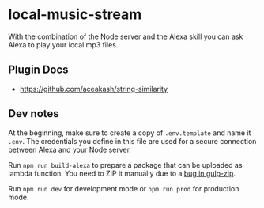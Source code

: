 # local-music-stream

With the combination of the Node server and the Alexa skill you can ask Alexa to play your local mp3 files.

## Plugin Docs
* https://github.com/aceakash/string-similarity

## Dev notes

At the beginning, make sure to create a copy of `.env.template` and name it `.env`. The credentials you define in this file are used for a secure connection between Alexa and your Node server.

Run `npm run build-alexa` to prepare a package that can be uploaded as lambda function. You need to ZIP it manually due to a [bug in gulp-zip](https://github.com/sindresorhus/gulp-zip/issues/64).

Run `npm run dev` for development mode or `npm run prod` for production mode.
